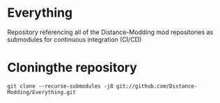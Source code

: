 # Everything
Repository referencing all of the Distance-Modding mod repositories as submodules for continuous integration (CI/CD)

# Cloningthe repository
```
git clone --recurse-submodules -j8 git://github.com/Distance-Modding/Everything.git
```